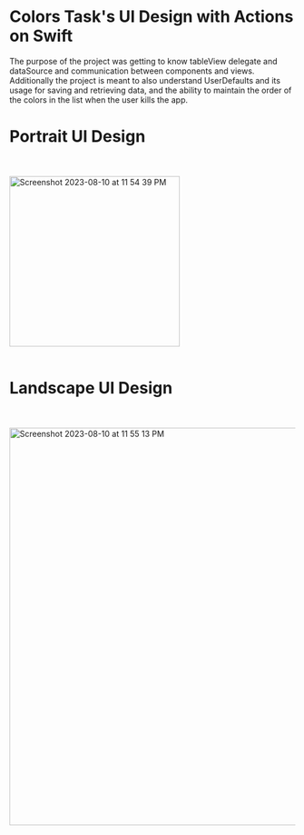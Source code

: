 # Colors Task's UI Design with Actions on Swift 
The purpose of the project was getting to know tableView delegate and dataSource and communication between components and views. Additionally the project is meant to also understand UserDefaults and its usage for saving and retrieving data, and the ability to maintain the order of the colors in the list when the user kills the app.

# Portrait UI Design
<br><br>
<img width="300" alt="Screenshot 2023-08-10 at 11 54 39 PM" src="https://github.com/HindSuleimanHussein/ColorsList_user-defaults_save-colors-order/assets/118082388/68e2f616-5373-498d-a2b5-c76e2aded1d9">
<br><br>

# Landscape UI Design
<br><br>
<img width="700" alt="Screenshot 2023-08-10 at 11 55 13 PM" src="https://github.com/HindSuleimanHussein/ColorsList_user-defaults_save-colors-order/assets/118082388/56d4db9f-db2c-487b-bcd7-a629b5680871">
<br><br>

